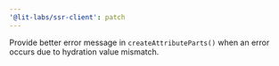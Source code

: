 ```yaml
---
'@lit-labs/ssr-client': patch
---
```


Provide better error message in `createAttributeParts()` when an error occurs due to hydration value mismatch.
